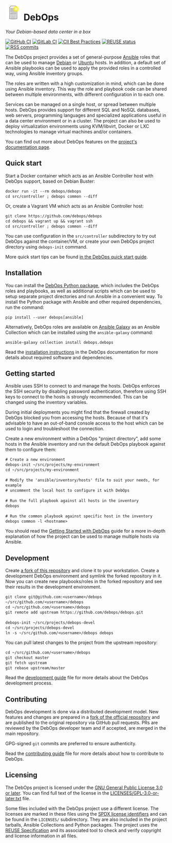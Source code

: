 # [![DebOps logo][debops-logo]](https://debops.org/) DebOps

*Your Debian-based data center in a box*

[![GitHub CI][github-ci]](https://github.com/debops/debops/actions?query=workflow%3A%22Continuous+Integration%22)
[![GitLab CI][gitlab-ci]](https://gitlab.com/debops/debops/pipelines)
[![CII Best Practices][cii-best-practices]](https://bestpractices.coreinfrastructure.org/en/projects/237)
[![REUSE status][reuse-status]](https://api.reuse.software/info/github.com/debops/debops)
[![RSS commits][rss-commits]](https://github.com/debops/debops/commits/master.atom)

[debops-logo]: https://raw.githubusercontent.com/debops/debops/master/lib/images/debops-small.png
[github-ci]: https://github.com/debops/debops/workflows/Continuous%20Integration/badge.svg
[gitlab-ci]: https://gitlab.com/debops/debops/badges/master/pipeline.svg
[cii-best-practices]: https://bestpractices.coreinfrastructure.org/projects/237/badge
[reuse-status]: https://api.reuse.software/badge/github.com/debops/debops
[rss-commits]: https://img.shields.io/badge/RSS-commits-orange.svg


The DebOps project provides a set of general-purpose [Ansible][ansible] roles
that can be used to manage [Debian][debian] or [Ubuntu][ubuntu] hosts. In
addition, a default set of Ansible playbooks can be used to apply the provided
roles in a controlled way, using Ansible inventory groups.

[ansible]: https://github.com/ansible/ansible/
[debian]: https://www.debian.org/
[ubuntu]: https://www.ubuntu.com/

The roles are written with a high customization in mind, which can be done
using Ansible inventory. This way the role and playbook code can be shared
between multiple environments, with different configuration in to each one.

Services can be managed on a single host, or spread between multiple hosts.
DebOps provides support for different SQL and NoSQL databases, web servers,
programming languages and specialized applications useful in a data center
environment or in a cluster. The project can also be used to deploy
virtualization environments using KVM/libvirt, Docker or LXC technologies to
manage virtual machines and/or containers.

You can find out more about DebOps features on the [project's documentation
page][debops-docs].

[debops-docs]: https://docs.debops.org/


## Quick start

Start a Docker container which acts as an Ansible Controller host with DebOps
support, based on Debian Buster:

    docker run -it --rm debops/debops
    cd src/controller ; debops common --diff

Or, create a Vagrant VM which acts as an Ansible Controller host:

    git clone https://github.com/debops/debops
    cd debops && vagrant up && vagrant ssh
    cd src/controller ; debops common --diff

You can use configuration in the `src/controller` subdirectory to try out
DebOps against the container/VM, or create your own DebOps project directory
using `debops-init` command.

More quick start tips can be found [in the DebOps quick start guide][quick-start].

[quick-start]: https://docs.debops.org/en/master/introduction/quick-start.html


Installation
------------

You can install the [DebOps Python package][debops-pypi], which includes the
DebOps roles and playbooks, as well as additional scripts which can be used to
setup separate project directories and run Ansible in a convenient way. To
install the Python package with Ansible and other required dependencies, run
the command:

    pip install --user debops[ansible]

[debops-pypi]: https://pypi.org/project/debops/

Alternatively, DebOps roles are available on [Ansible Galaxy][debops-galaxy]
as an Ansible Collection which can be installed using the `ansible-galaxy`
command:

    ansible-galaxy collection install debops.debops

[debops-galaxy]: https://galaxy.ansible.com/debops/debops/

Read the [installation instructions][install] in the DebOps documentation for
more details about required software and dependencies.

[install]: https://docs.debops.org/en/master/introduction/install.html


## Getting started

Ansible uses SSH to connect to and manage the hosts. DebOps enforces the SSH
security by disabling password authentication, therefore using SSH keys to
connect to the hosts is strongly recommended. This can be changed using the
inventory variables.

During initial deployments you might find that the firewall created by DebOps
blocked you from accessing the hosts. Because of that it's advisable to have an
out-of-band console access to the host which can be used to login and
troubleshoot the connection.

Create a new environment within a DebOps "project directory", add some hosts in
the Ansible inventory and run the default DebOps playbook against them to
configure them:

    # Create a new environment
    debops-init ~/src/projects/my-environment
    cd ~/src/projects/my-environment

    # Modify the 'ansible/inventory/hosts' file to suit your needs, for example
    # uncomment the local host to configure it with DebOps

    # Run the full playbook against all hosts in the inventory
    debops

    # Run the common playbook against specific host in the inventory
    debops common -l <hostname>

You should read the [Getting Started with DebOps][getting-started] guide for
a more in-depth explanation of how the project can be used to manage multiple
hosts via Ansible.

[getting-started]: https://docs.debops.org/en/master/introduction/getting-started.html


Development
-----------

Create [a fork of this repository][debops-fork] and clone it to your
workstation. Create a development DebOps environment and symlink the forked
repository in it. Now you can create new playbooks/roles in the forked
repository and see their results in the development environment.

    git clone git@github.com:<username>/debops ~/src/github.com/<username>/debops
    cd ~/src/github.com/<username>/debops
    git remote add upstream https://github.com/debops/debops.git

    debops-init ~/src/projects/debops-devel
    cd ~/src/projects/debops-devel
    ln -s ~/src/github.com/<username>/debops debops

You can pull latest changes to the project from the upstream repository:

    cd ~/src/github.com/<username>/debops
    git checkout master
    git fetch upstream
    git rebase upstream/master

Read the [development guide][devel-guide] file for more details about the
DebOps development process.

[devel-guide]: https://docs.debops.org/en/master/developer-guide/contribution-workflow.html


## Contributing

DebOps development is done via a distributed development model. New features
and changes are prepared in a [fork of the official repository][debops-fork]
and are published to the original repository via GitHub pull requests. PRs are
reviewed by the DebOps developer team and if accepted, are merged in the main
repository.

[debops-fork]: https://github.com/debops/debops/fork

GPG-signed `git` commits are preferred to ensure authenticity.

Read the [contributing guide][contrib-guide] file for more details about how to
contribute to DebOps.

[contrib-guide]: https://docs.debops.org/en/master/developer-guide/contributing.html


## Licensing

The DebOps project is licensed under the [GNU General Public License 3.0 or later][GPL-3.0-or-later].
You can find full text of the license in the [LICENSES/GPL-3.0-or-later.txt] file.

Some files included with the DebOps project use a different license.
The licenses are marked in these files using the [SPDX license identifiers][spdx-ids]
and can be found in the `LICENSES/` subdirectory. They are also included in the
project tarballs, Ansible Collections and Python packages. The project uses the
[REUSE Specification][reuse-specification] and its associated tool to check and
verify copyright and license information in all files.

[GPL-3.0-or-later]: https://www.gnu.org/licenses/gpl-3.0
[LICENSES/GPL-3.0-or-later.txt]: https://github.com/debops/debops/blob/master/LICENSES/GPL-3.0-or-later.txt
[spdx-ids]: https://spdx.org/ids
[reuse-specification]: https://reuse.software/spec/
